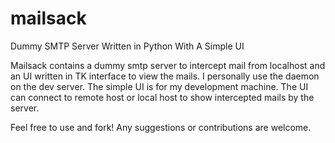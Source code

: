 # mailsack
Dummy SMTP Server Written in Python With A Simple UI

Mailsack contains a dummy smtp server to intercept mail from localhost and an UI written in TK interface to view
the mails. I personally use the daemon on the dev server. The simple UI is for my development machine. The UI can connect to remote host or local host to show intercepted mails by the server.

Feel free to use and fork! Any suggestions or contributions are welcome.
